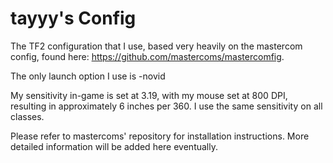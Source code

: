 # tayyy's Config
The TF2 configuration that I use, based very heavily on the mastercom config, found here: https://github.com/mastercoms/mastercomfig.

The only launch option I use is -novid

My sensitivity in-game is set at 3.19, with my mouse set at 800 DPI, resulting in approximately 6 inches per 360. I use the same sensitivity on all classes.

Please refer to mastercoms' repository for installation instructions. More detailed information will be added here eventually.
